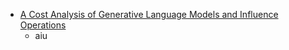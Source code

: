 - [A Cost Analysis of Generative Language Models and Influence Operations](https://arxiv.org/abs/2308.03740v1)
  - aiu
